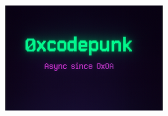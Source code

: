 <p align="center">
  <img src="https://raw.githubusercontent.com/0xcodepunk/0xcodepunk/main/banner.png" alt="0xcodepunk banner" />
</p>
